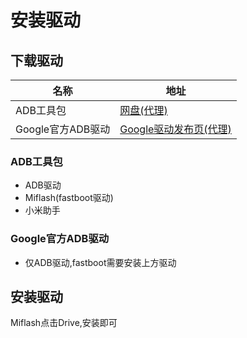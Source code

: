 # 安装驱动

## 下载驱动

| 名称              | 地址                                                         |
| ----------------- | ------------------------------------------------------------ |
| ADB工具包         | [网盘(代理)](https://drive.goojoe.cc/%E9%98%BF%E9%87%8C%E4%BA%91%E7%9B%98Share/200-%E5%B7%A5%E5%85%B7/adb%E5%88%B7%E6%9C%BA%E5%B7%A5%E5%85%B7.zip) |
| Google官方ADB驱动 | [Google驱动发布页(代理)](https://developer.android.com/studio/run/win-usb.html) |

### ADB工具包

-   ADB驱动
-   Miflash(fastboot驱动)
-   小米助手

### Google官方ADB驱动

-   仅ADB驱动,fastboot需要安装上方驱动

## 安装驱动

Miflash点击Drive,安装即可
